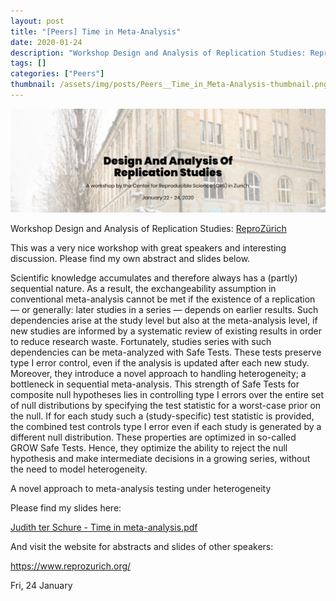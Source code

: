 ```yaml
---
layout: post
title: "[Peers] Time in Meta-Analysis"
date: 2020-01-24
description: "Workshop Design and Analysis of Replication Studies: ReproZürichThis was a very nice workshop with great speakers and interesting discussion. Please find my own abstract and slides below.Scientific knowledge accumulates and therefore always has a (partly) sequential nature. As a result, the exchangeability assumption in conventional meta-analysis cannot be met if the existence of a replication — or generally: later studies in a series  — depends on earlier results. Such dependencies arise at the study level but also at the meta-analysis level, if new studies are informed by a systematic review of existing results in order to reduce research waste. Fortunately, studies series with such dependencies can be meta-analyzed with Safe Tests. These tests preserve type I error control, even if the analysis is updated after each new study. Moreover, they introduce a novel approach to handling heterogeneity; a bottleneck in sequential meta-analysis. This strength of Safe Tests for composite null hypotheses lies in controlling type I errors over the entire set of null distributions by specifying the test statistic for a worst-case prior on the null. If for each study such a (study-specific) test statistic is provided, the combined test controls type I error even if each study is generated by a different null distribution. These properties are optimized in so-called GROW Safe Tests. Hence, they optimize the ability to reject the null hypothesis and make intermediate decisions in a growing series, without the need to model heterogeneity.A novel approach to meta-analysis testing under heterogeneityPlease find my slides here:Judith ter Schure - Time in meta-analysis.pdfAnd visit the website for abstracts and slides of other speakers:https://www.reprozurich.org/"
tags: []
categories: ["Peers"]
thumbnail: /assets/img/posts/Peers__Time_in_Meta-Analysis-thumbnail.png
---
```

![](/assets/img/posts/Peers__Time_in_Meta-Analysis-0.png)

Workshop Design and Analysis of Replication Studies: [ReproZürich](https://www.reprozurich.org/)

This was a very nice workshop with great speakers and interesting discussion. Please find my own abstract and slides below.

Scientific knowledge accumulates and therefore always has a (partly) sequential nature. As a result, the exchangeability assumption in conventional meta-analysis cannot be met if the existence of a replication — or generally: later studies in a series — depends on earlier results. Such dependencies arise at the study level but also at the meta-analysis level, if new studies are informed by a systematic review of existing results in order to reduce research waste. Fortunately, studies series with such dependencies can be meta-analyzed with Safe Tests. These tests preserve type I error control, even if the analysis is updated after each new study. Moreover, they introduce a novel approach to handling heterogeneity; a bottleneck in sequential meta-analysis. This strength of Safe Tests for composite null hypotheses lies in controlling type I errors over the entire set of null distributions by specifying the test statistic for a worst-case prior on the null. If for each study such a (study-specific) test statistic is provided, the combined test controls type I error even if each study is generated by a different null distribution. These properties are optimized in so-called GROW Safe Tests. Hence, they optimize the ability to reject the null hypothesis and make intermediate decisions in a growing series, without the need to model heterogeneity.

A novel approach to meta-analysis testing under heterogeneity

Please find my slides here:

[Judith ter Schure - Time in meta-analysis.pdf](gallery/f17c5cb4f0b2f5dc6ba2fbd646cdb838_ure_-_Time_in_meta-analysis.pdf)

And visit the website for abstracts and slides of other speakers:

<https://www.reprozurich.org/>

Fri, 24 January
